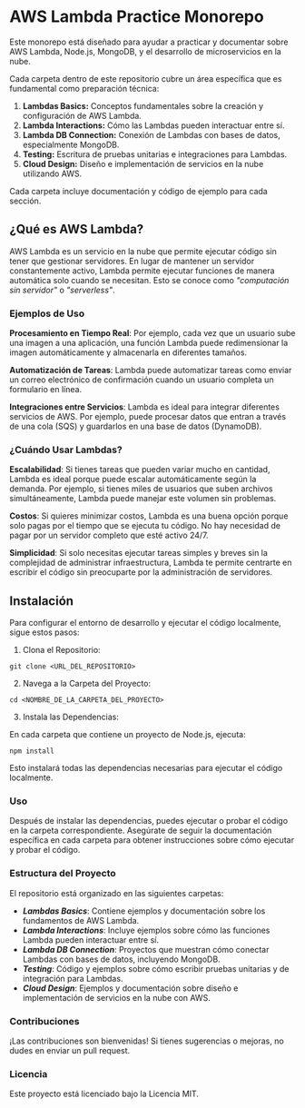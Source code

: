# AWS Lambda Practice Monorepo

Este monorepo está diseñado para ayudar a practicar y documentar sobre AWS Lambda, Node.js, MongoDB, y el desarrollo de microservicios en la nube. 

Cada carpeta dentro de este repositorio cubre un área específica que es fundamental como preparación técnica:

1. **Lambdas Basics:** Conceptos fundamentales sobre la creación y configuración de AWS Lambda.
2. **Lambda Interactions:** Cómo las Lambdas pueden interactuar entre sí.
3. **Lambda DB Connection:** Conexión de Lambdas con bases de datos, especialmente MongoDB.
4. **Testing:** Escritura de pruebas unitarias e integraciones para Lambdas.
5. **Cloud Design:** Diseño e implementación de servicios en la nube utilizando AWS.

Cada carpeta incluye documentación y código de ejemplo para cada sección.

## ¿Qué es AWS Lambda?
AWS Lambda es un servicio en la nube que permite ejecutar código sin tener que gestionar servidores. En lugar de mantener un servidor constantemente activo, Lambda permite ejecutar funciones de manera automática solo cuando se necesitan. Esto se conoce como *"computación sin servidor"* o *"serverless"*.

### Ejemplos de Uso
**Procesamiento en Tiempo Real**: Por ejemplo, cada vez que un usuario sube una imagen a una aplicación, una función Lambda puede redimensionar la imagen automáticamente y almacenarla en diferentes tamaños.

**Automatización de Tareas**: Lambda puede automatizar tareas como enviar un correo electrónico de confirmación cuando un usuario completa un formulario en línea.

**Integraciones entre Servicios**: Lambda es ideal para integrar diferentes servicios de AWS. Por ejemplo, puede procesar datos que entran a través de una cola (SQS) y guardarlos en una base de datos (DynamoDB).

### ¿Cuándo Usar Lambdas?
**Escalabilidad**: Si tienes tareas que pueden variar mucho en cantidad, Lambda es ideal porque puede escalar automáticamente según la demanda. Por ejemplo, si tienes miles de usuarios que suben archivos simultáneamente, Lambda puede manejar este volumen sin problemas.

**Costos**: Si quieres minimizar costos, Lambda es una buena opción porque solo pagas por el tiempo que se ejecuta tu código. No hay necesidad de pagar por un servidor completo que esté activo 24/7.

**Simplicidad**: Si solo necesitas ejecutar tareas simples y breves sin la complejidad de administrar infraestructura, Lambda te permite centrarte en escribir el código sin preocuparte por la administración de servidores.

## Instalación
Para configurar el entorno de desarrollo y ejecutar el código localmente, sigue estos pasos:

1. Clona el Repositorio:
```
git clone <URL_DEL_REPOSITORIO>
```
2. Navega a la Carpeta del Proyecto:
```
cd <NOMBRE_DE_LA_CARPETA_DEL_PROYECTO>
```
3. Instala las Dependencias:

En cada carpeta que contiene un proyecto de Node.js, ejecuta:
```
npm install
```
Esto instalará todas las dependencias necesarias para ejecutar el código localmente.

### Uso
Después de instalar las dependencias, puedes ejecutar o probar el código en la carpeta correspondiente. Asegúrate de seguir la documentación específica en cada carpeta para obtener instrucciones sobre cómo ejecutar y probar el código.

### Estructura del Proyecto
El repositorio está organizado en las siguientes carpetas:

- ***Lambdas Basics***: Contiene ejemplos y documentación sobre los fundamentos de AWS Lambda.
- ***Lambda Interactions***: Incluye ejemplos sobre cómo las funciones Lambda pueden interactuar entre sí.
- ***Lambda DB Connection***: Proyectos que muestran cómo conectar Lambdas con bases de datos, incluyendo MongoDB.
- ***Testing***: Código y ejemplos sobre cómo escribir pruebas unitarias y de integración para Lambdas.
- ***Cloud Design***: Ejemplos y documentación sobre diseño e implementación de servicios en la nube con AWS.

### Contribuciones
¡Las contribuciones son bienvenidas! Si tienes sugerencias o mejoras, no dudes en enviar un pull request.

### Licencia
Este proyecto está licenciado bajo la Licencia MIT.